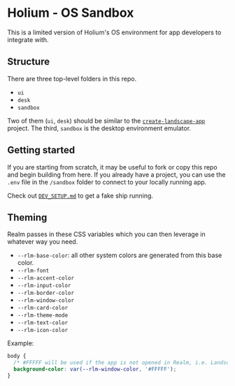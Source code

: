 # Holium - OS Sandbox

This is a limited version of Holium's OS environment for app developers to integrate with.

## Structure

There are three top-level folders in this repo.

- `ui`
- `desk`
- `sandbox`

Two of them (`ui`, `desk`) should be similar to the [`create-landscape-app`](https://github.com/urbit/create-landscape-app) project. The third, `sandbox` is the desktop environment emulator.

## Getting started

If you are starting from scratch, it may be useful to fork or copy this repo and begin building from here. If you already have a project, you can use the `.env` file in the `/sandbox` folder to connect to your locally running app.

Check out [`DEV_SETUP.md`](/DEV_SETUP.md) to get a fake ship running.

## Theming

Realm passes in these CSS variables which you can then leverage in whatever way you need.

- `--rlm-base-color`: all other system colors are generated from this base color.
- `--rlm-font`
- `--rlm-accent-color`
- `--rlm-input-color`
- `--rlm-border-color`
- `--rlm-window-color`
- `--rlm-card-color`
- `--rlm-theme-mode`
- `--rlm-text-color`
- `--rlm-icon-color`

Example: 

```css
body {
  /* #FFFFF will be used if the app is not opened in Realm, i.e. Landscape */
  background-color: var(--rlm-window-color, '#FFFFF');
}
```
